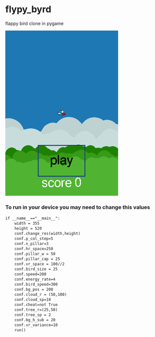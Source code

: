 # flypy_byrd
flappy bird clone in pygame

![demo](./demo.gif)

### To run in your device you may need to change this values

```
if __name__=="__main__":
    width = 355
    height = 520
    conf.change_res(width,height)
    conf.p_col_step=5
    conf.n_pillar=3
    conf.hr_space=250
    conf.pillar_w = 50
    conf.pillar_cap = 25
    conf.vr_space = 100//2
    conf.bird_size = 25
    conf.speed=200
    conf.energy_rate=4
    conf.bird_speed=300
    conf.bg_pos = 200
    conf.cloud_r = (50,100)
    conf.cloud_sp=10
    conf.cheat=not True
    conf.tree_r=(25,50)
    conf.tree_sp = 2
    conf.bg_h_sub = 20
    conf.vr_variance=10
    run()
```
